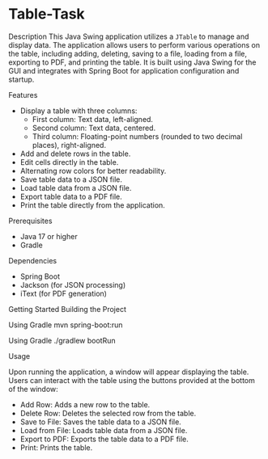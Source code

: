 # Table-Task

Description
This Java Swing application utilizes a `JTable` to manage and display data. 
The application allows users to perform various operations on the table, including adding, deleting, 
saving to a file, loading from a file, exporting to PDF, and printing the table. 
It is built using Java Swing for the GUI and integrates with Spring Boot for application configuration and startup.

Features
- Display a table with three columns:
  - First column: Text data, left-aligned.
  - Second column: Text data, centered.
  - Third column: Floating-point numbers (rounded to two decimal places), right-aligned.
- Add and delete rows in the table.
- Edit cells directly in the table.
- Alternating row colors for better readability.
- Save table data to a JSON file.
- Load table data from a JSON file.
- Export table data to a PDF file.
- Print the table directly from the application.

Prerequisites
- Java 17 or higher
- Gradle

Dependencies
- Spring Boot
- Jackson (for JSON processing)
- iText (for PDF generation)

Getting Started
Building the Project 

Using Gradle
mvn spring-boot:run

Using Gradle
./gradlew bootRun

Usage

Upon running the application, a window will appear displaying the table. 
Users can interact with the table using the buttons provided at the bottom of the window:

- Add Row: Adds a new row to the table.
- Delete Row: Deletes the selected row from the table.
- Save to File: Saves the table data to a JSON file.
- Load from File: Loads table data from a JSON file.
- Export to PDF: Exports the table data to a PDF file.
- Print: Prints the table.
